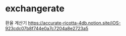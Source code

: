 # exchangerate
환율 계산기
https://accurate-ricotta-4db.notion.site/iOS-923cdc07b8f744e0a7c7204a8e2723a5
